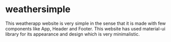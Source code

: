 # weathersimple

This weatherapp website is very simple in the sense that it is made with few components like App, Header and Footer. This website has used material-ui library for its appearance and design which is very minimalistic. 
